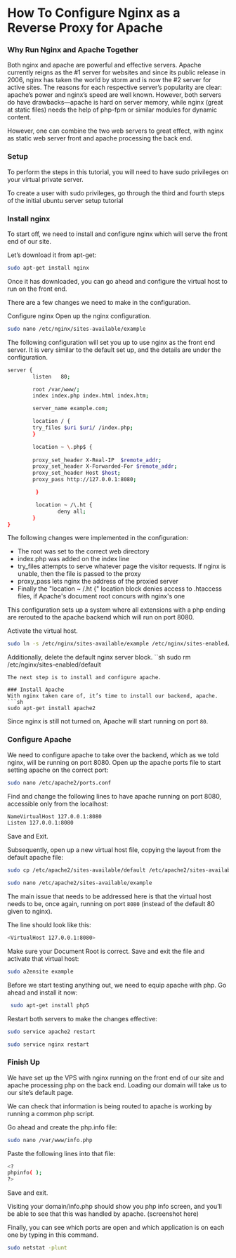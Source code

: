 # How To Configure Nginx as a Reverse Proxy for Apache

### Why Run Nginx and Apache Together
Both nginx and apache are powerful and effective servers. Apache currently reigns as the #1 server for websites and since its public release in 2006, nginx has taken the world by storm and is now the #2 server for active sites. The reasons for each respective server’s popularity are clear: apache’s power and nginx’s speed are well known. However, both servers do have drawbacks—apache is hard on server memory, while nginx (great at static files) needs the help of php-fpm or similar modules for dynamic content.

However, one can combine the two web servers to great effect, with nginx as static web server front and apache processing the back end.

### Setup
To perform the steps in this tutorial, you will need to have sudo privileges on your virtual private server.

To create a user with sudo privileges, go through the third and fourth steps of the initial ubuntu server setup tutorial

### Install nginx
To start off, we need to install and configure nginx which will serve the front end of our site.

Let’s download it from apt-get:
```sh
sudo apt-get install nginx
```
Once it has downloaded, you can go ahead and configure the virtual host to run on the front end.

There are a few changes we need to make in the configuration.

Configure nginx
Open up the nginx configuration.
```sh
sudo nano /etc/nginx/sites-available/example
```
The following configuration will set you up to use nginx as the front end server. It is very similar to the default set up, and the details are under the configuration.
```sh
server {
        listen   80; 

        root /var/www/; 
        index index.php index.html index.htm;

        server_name example.com; 

        location / {
        try_files $uri $uri/ /index.php;
        }

        location ~ \.php$ {
        
        proxy_set_header X-Real-IP  $remote_addr;
        proxy_set_header X-Forwarded-For $remote_addr;
        proxy_set_header Host $host;
        proxy_pass http://127.0.0.1:8080;

         }

         location ~ /\.ht {
                deny all;
        }
}
```
The following changes were implemented in the configuration:

- The root was set to the correct web directory
- index.php was added on the index line
- try_files attempts to serve whatever page the visitor requests. If nginx is unable, then the file is passed to the proxy
- proxy_pass lets nginx the address of the proxied server
- Finally the "location ~ /\.ht {" location block denies access to .htaccess files, if Apache's document root concurs with nginx's one

This configuration sets up a system where all extensions with a php ending are rerouted to the apache backend which will run on port 8080.

Activate the virtual host.
```sh
sudo ln -s /etc/nginx/sites-available/example /etc/nginx/sites-enabled/example
```
Additionally, delete the default nginx server block.
``sh
sudo rm /etc/nginx/sites-enabled/default
```
The next step is to install and configure apache.

### Install Apache
With nginx taken care of, it’s time to install our backend, apache.
```sh
sudo apt-get install apache2
```
Since nginx is still not turned on, Apache will start running on port ``80``.

### Configure Apache
We need to configure apache to take over the backend, which as we told nginx, will be running on port 8080. Open up the apache ports file to start setting apache on the correct port:
```sh
sudo nano /etc/apache2/ports.conf
```
Find and change the following lines to have apache running on port 8080, accessible only from the localhost:
```sh
NameVirtualHost 127.0.0.1:8080
Listen 127.0.0.1:8080
```
Save and Exit.

Subsequently, open up a new virtual host file, copying the layout from the default apache file:
```sh
sudo cp /etc/apache2/sites-available/default /etc/apache2/sites-available/example
```
```sh
sudo nano /etc/apache2/sites-available/example
```
The main issue that needs to be addressed here is that the virtual host needs to be, once again, running on port ``8080`` (instead of the default 80 given to nginx).

The line should look like this:
```sh
<VirtualHost 127.0.0.1:8080>
```
Make sure your Document Root is correct. Save and exit the file and activate that virtual host:
```sh
sudo a2ensite example
```
Before we start testing anything out, we need to equip apache with php. Go ahead and install it now:
```sh
 sudo apt-get install php5
 ```
Restart both servers to make the changes effective:
```sh
sudo service apache2 restart
```
```sh
sudo service nginx restart
```
### Finish Up
We have set up the VPS with nginx running on the front end of our site and apache processing php on the back end. Loading our domain will take us to our site’s default page.

We can check that information is being routed to apache is working by running a common php script.

Go ahead and create the php.info file:
```sh
sudo nano /var/www/info.php
```
Paste the following lines into that file:
```sh
<?
phpinfo( );
?>
```
Save and exit.

Visiting your domain/info.php should show you php info screen, and you’ll be able to see that this was handled by apache. (screenshot here)

Finally, you can see which ports are open and which application is on each one by typing in this command.
```sh
sudo netstat -plunt
```

